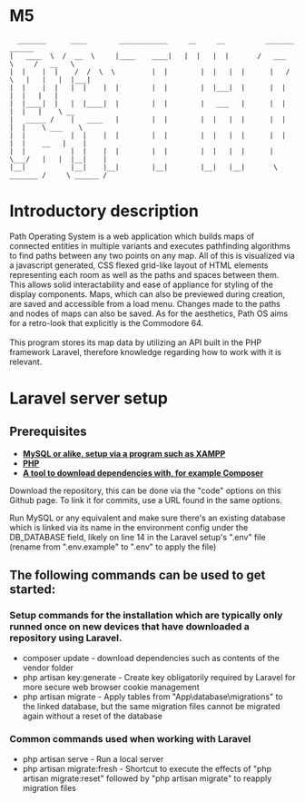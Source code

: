 # M5
<!-- Some of the ASCII art is intentionally misaligned without markdown to correctly align in the proper view with markdown. A preview of this can be shown in VS Code via the keybindings ctrl + shift + v -->
```
  _______      ____        ____________     __     __          _______         ______
|   ____  \  /  __  \     |____    ____|   |  |   |  |       /   ___   \     /   __   \
|  |    |  |    /  /  \  \         |  |	       |  |   |  |      |   /   \   |   |   |  |___|
|  |    |  |   |  |    |  |        |  |	       |  |___|  |      |  |     |  |   |   |
|  |____|  |   |  |____|  |        |  |	       |   ___   |      |  |     |  |   |    \ __
|   _____ /    |   ____   |        |  |	       |  |   |  |      |  |     |  |    \ ___    \
|  |	       |  |    |  |        |  |	       |  |   |  |      |  |     |  |    __   |    |
|  |           |  |    |  |        |  |	       |  |   |  |      |   \___/   |   |  |__|    |
|__|           |__|    |__|        |__|	       |__|   |__|       \ _______ /     \ ______ /
```
# Introductory description
Path Operating System is a web application which builds maps of connected entities in multiple variants and executes pathfinding algorithms to find paths between any two points on any map. All of this is visualized via a javascript generated, CSS flexed grid-like layout of HTML elements representing each room as well as the paths and spaces between them. This allows solid interactability and ease of appliance for styling of the display components. Maps, which can also be previewed during creation, are saved and accessible from a load menu. Changes made to the paths and nodes of maps can also be saved. As for the aesthetics, Path OS aims for a retro-look that explicitly is the Commodore 64.
<br>
<br>
This program stores its map data by utilizing an API built in the PHP framework Laravel, therefore knowledge regarding how to work with it is relevant.

# Laravel server setup

## Prerequisites

- **[MySQL or alike, setup via a program such as XAMPP](https://www.apachefriends.org/)**
- **[PHP]()**
- **[A tool to download dependencies with, for example Composer](https://getcomposer.org/download/)**

Download the repository, this can be done via the "code" options on this Github page. To link it for commits, use a URL found in the same options.

Run MySQL or any equivalent and make sure there's an existing database which is linked via its name in the environment config under the DB_DATABASE field, likely on line 14 in the Laravel setup's ".env" file (rename from ".env.example" to ".env" to apply the file)

## The following commands can be used to get started:

### Setup commands for the installation which are typically only runned once on new devices that have downloaded a repository using Laravel.
- composer update - download dependencies such as contents of the vendor folder
- php artisan key:generate - Create key obligatorily required by Laravel for more secure web browser cookie management
- php artisan migrate - Apply tables from "App\database\migrations" to the linked database, but the same migration files cannot be migrated again without a reset of the database

### Common commands used when working with Laravel
- php artisan serve - Run a local server
- php artisan migrate:fresh - Shortcut to execute the effects of "php artisan migrate:reset" followed by "php artisan migrate" to reapply migration files